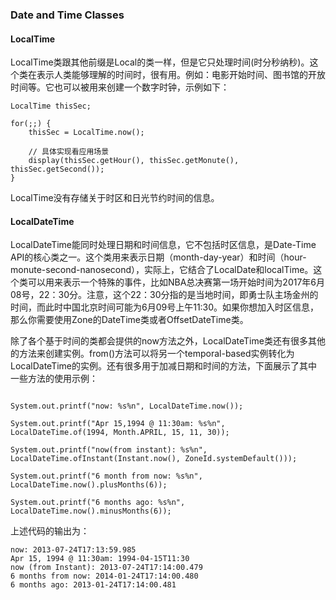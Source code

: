 ### Date and Time Classes

#### LocalTime

LocalTime类跟其他前缀是Local的类一样，但是它只处理时间(时分秒纳秒)。这个类在表示人类能够理解的时间时，很有用。例如：电影开始时间、图书馆的开放时间等。它也可以被用来创建一个数字时钟，示例如下：

```
LocalTime thisSec;

for(;;) {
	thisSec = LocalTime.now();
	
	// 具体实现看应用场景
	display(thisSec.getHour(), thisSec.getMonute(), thisSec.getSecond());
}

```

LocalTime没有存储关于时区和日光节约时间的信息。


#### LocalDateTime

LocalDateTime能同时处理日期和时间信息，它不包括时区信息，是Date-Time API的核心类之一。这个类用来表示日期（month-day-year）和时间（hour-monute-second-nanosecond），实际上，它结合了LocalDate和localTime。这个类可以用来表示一个特殊的事件，比如NBA总决赛第一场开始时间为2017年6月08号，22：30分。注意，这个22：30分指的是当地时间，即勇士队主场金州的时间，而此时中国北京时间可能为6月09号上午11:30。如果你想加入时区信息，那么你需要使用Zone的DateTime类或者OffsetDateTime类。


除了各个基于时间的类都会提供的now方法之外，LocalDateTime类还有很多其他的方法来创建实例。from()方法可以将另一个temporal-based实例转化为LocalDateTime的实例。还有很多用于加减日期和时间的方法，下面展示了其中一些方法的使用示例：

```

System.out.printf("now: %s%n", LocalDateTime.now());

System.out.printf("Apr 15,1994 @ 11:30am: %s%n", LocalDateTime.of(1994, Month.APRIL, 15, 11, 30));

System.out.printf("now(from instant): %s%n", LocalDateTime.ofInstant(Instant.now(), ZoneId.systemDefault()));

System.out.printf("6 month from now: %s%n", LocalDateTime.now().plusMonths(6));

System.out.printf("6 months ago: %s%n", LocalDateTime.now().minusMonths(6));

```

上述代码的输出为：

```
now: 2013-07-24T17:13:59.985
Apr 15, 1994 @ 11:30am: 1994-04-15T11:30
now (from Instant): 2013-07-24T17:14:00.479
6 months from now: 2014-01-24T17:14:00.480
6 months ago: 2013-01-24T17:14:00.481


```














